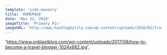 ```yaml
---
template: 'side-masonry'
title: 'HOMEPAGE'
date: 'Nov 21, 2018'
imageTitle: 'Primary Pic'
imageURL: 'http://www.hashtagbylily.com/wp-content/uploads/2016/02/travel-blogger.jpg'
---
```


'https://www.onblastblog.com/wp-content/uploads/2017/08/how-to-become-a-travel-blogger-1024x682.jpg',
